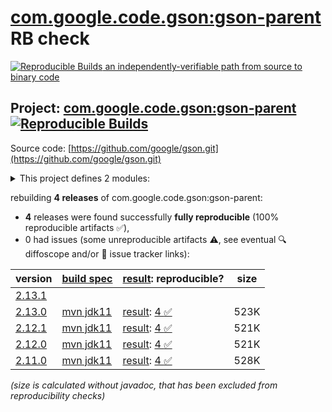[com.google.code.gson:gson-parent](https://central.sonatype.com/artifact/com.google.code.gson/gson-parent/versions) RB check
=======

[![Reproducible Builds](https://reproducible-builds.org/images/logos/rb.svg) an independently-verifiable path from source to binary code](https://reproducible-builds.org/)

## Project: [com.google.code.gson:gson-parent](https://central.sonatype.com/artifact/com.google.code.gson/gson-parent/versions) [![Reproducible Builds](https://img.shields.io/endpoint?url=https://raw.githubusercontent.com/jvm-repo-rebuild/reproducible-central/master/content/com/google/code/gson/badge.json)](https://github.com/jvm-repo-rebuild/reproducible-central/blob/master/content/com/google/code/gson/README.md)

Source code: [https://github.com/google/gson.git](https://github.com/google/gson.git)

<details><summary>This project defines 2 modules:</summary>

* [com.google.code.gson:gson](https://central.sonatype.com/artifact/com.google.code.gson/gson/overview)
* [com.google.code.gson:gson-parent](https://central.sonatype.com/artifact/com.google.code.gson/gson-parent/overview)
</details>

rebuilding **4 releases** of com.google.code.gson:gson-parent:
- **4** releases were found successfully **fully reproducible** (100% reproducible artifacts :white_check_mark:),
- 0 had issues (some unreproducible artifacts :warning:, see eventual :mag: diffoscope and/or :memo: issue tracker links):

| version | [build spec](/BUILDSPEC.md) | [result](https://reproducible-builds.org/docs/jvm/): reproducible? | size |
| -- | --------- | ------ | -- |
| [2.13.1](https://central.sonatype.com/artifact/com.google.code.gson/gson-parent/2.13.1/pom) | | | |
| [2.13.0](https://central.sonatype.com/artifact/com.google.code.gson/gson-parent/2.13.0/pom) | [mvn jdk11](gson-2.13.0.buildspec) | [result](gson-parent-2.13.0.buildinfo): [4 :white_check_mark: ](gson-parent-2.13.0.buildcompare) | 523K |
| [2.12.1](https://central.sonatype.com/artifact/com.google.code.gson/gson-parent/2.12.1/pom) | [mvn jdk11](gson-2.12.1.buildspec) | [result](gson-parent-2.12.1.buildinfo): [4 :white_check_mark: ](gson-parent-2.12.1.buildcompare) | 521K |
| [2.12.0](https://central.sonatype.com/artifact/com.google.code.gson/gson-parent/2.12.0/pom) | [mvn jdk11](gson-2.12.0.buildspec) | [result](gson-parent-2.12.0.buildinfo): [4 :white_check_mark: ](gson-parent-2.12.0.buildcompare) | 521K |
| [2.11.0](https://central.sonatype.com/artifact/com.google.code.gson/gson-parent/2.11.0/pom) | [mvn jdk11](gson-2.11.0.buildspec) | [result](gson-parent-2.11.0.buildinfo): [4 :white_check_mark: ](gson-parent-2.11.0.buildcompare) | 528K |

<i>(size is calculated without javadoc, that has been excluded from reproducibility checks)</i>
